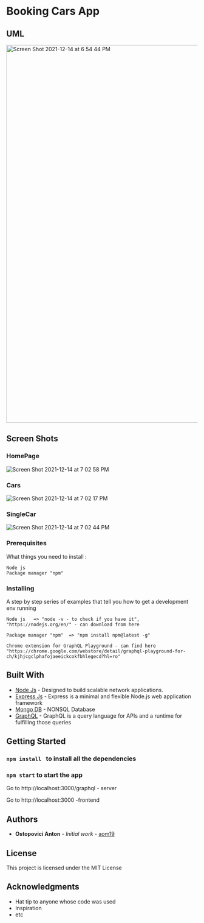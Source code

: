 
# Booking Cars App 


## UML 
<img width="992" alt="Screen Shot 2021-12-14 at 6 54 44 PM" src="https://user-images.githubusercontent.com/39848284/146043421-55aeb78e-b74e-4595-89f0-dbdaa01e8adb.png">


## Screen Shots 


### HomePage
![Screen Shot 2021-12-14 at 7 02 58 PM](https://user-images.githubusercontent.com/39848284/146045151-e82ae572-10ef-4f24-9dd6-e549bccf6504.png)

### Cars
![Screen Shot 2021-12-14 at 7 02 17 PM](https://user-images.githubusercontent.com/39848284/146045171-528045a0-e3df-4b9d-a59a-c09652121dc1.png)

### SingleCar
![Screen Shot 2021-12-14 at 7 02 44 PM](https://user-images.githubusercontent.com/39848284/146045166-e74b86c0-e89e-4b97-921f-e355a05f179c.png)

### Prerequisites

What things you need to install :

```
Node js
Package manager "npm"

```

### Installing

A step by step series of examples that tell you how to get a development env running

    Node js   => "node -v - to check if you have it", "https://nodejs.org/en/" - can download from here

    Package manager "npm"  => "npm install npm@latest -g"

    Chrome extension for GraphQL Playground - can find here "https://chrome.google.com/webstore/detail/graphql-playground-for-ch/kjhjcgclphafojaeeickcokfbhlegecd?hl=ro"



## Built With

- [Node Js](https://nodejs.org/en/) - Designed to build scalable network applications.
- [Express Js](https://expressjs.com/en/5x/api.html) - Express is a minimal and flexible Node.js web application framework
- [Mongo DB](https://docs.mongodb.com/) - NONSQL Database
- [GraphQL](https://graphql.org/) - GraphQL is a query language for APIs and a runtime for fulfilling those queries



## Getting Started

   ###  ```npm install ``` to install all the dependencies
   ###   ```npm start``` to start the app


Go to http://localhost:3000/graphql  - server

Go to http://localhost:3000          -frontend




## Authors

- **Ostopovici Anton** - _Initial work_ - [aom19](https://github.com/aom19)


## License

This project is licensed under the MIT License

## Acknowledgments

- Hat tip to anyone whose code was used
- Inspiration
- etc
